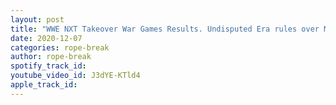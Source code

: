 ```yaml
---
layout: post
title: "WWE NXT Takeover War Games Results. Undisputed Era rules over McAfee's team. LeRae vs Shotzi"
date: 2020-12-07
categories: rope-break
author: rope-break
spotify_track_id: 
youtube_video_id: J3dYE-KTld4
apple_track_id: 
---
```

